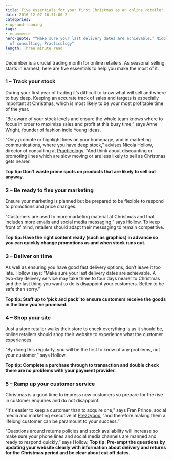 ```yaml
---
title: Five essentials for your first Christmas as an online retailer
date: 2016-12-07 16:31:00 Z
categories:
- up-and-running
tags:
- ecommerce
hero-quote: "“Make sure your last delivery dates are achievable,” Nicola Hollow, director
  of consulting, Practicology"
length: Three minute read
---
```


December is a crucial trading month for online retailers. As seasonal selling starts in earnest, here are five essentials to help you make the most of it.   

### 1 – Track your stock
During your first year of trading it’s difficult to know what will sell and where to buy deep. Keeping an accurate track of sales and targets is especially important at Christmas, which is most likely to be your most profitable time of the year. 

“Be aware of your stock levels and ensure the whole team knows where to focus in order to maximize sales and profit at this busy time,” says Anne Wright, founder of fashion indie Young Ideas. 

“Only promote or highlight lines on your homepage, and in marketing communications, where you have deep stock,” advises Nicola Hollow, director of consulting at [Practicology](https://www.practicology.com/). “And think about discounting or promoting lines which are slow moving or are less likely to sell as Christmas gets nearer.

**Top tip: Don’t waste prime spots on products that are likely to sell out anyway.** 


### 2 – Be ready to flex your marketing
Ensure your marketing is planned but be prepared to be flexible to respond to promotions and price changes. 

“Customers are used to more marketing material at Christmas and that includes more emails and social media messaging,” says Hollow. To keep front of mind, retailers should adapt their messaging to remain competitive. 

**Top tip: Have the right content ready (such as graphics) in advance so you can quickly change promotions as and when stock runs out.**
 

### 3 – Deliver on time
As well as ensuring you have good fast delivery options, don’t leave it too late. Hollow says: “Make sure your last delivery dates are achievable. A two-day delivery service may take three to four days nearer to Christmas and the last thing you want to do is disappoint your customers. Better to be safe than sorry.”
 
**Top tip: Staff up to ‘pick and pack’ to ensure customers receive the goods in the time you’ve promised.**


### 4 – Shop your site
Just a store retailer walks their store to check everything is as it should be, online retailers should shop their website to experience what the customer experiences. 

“By doing this regularly, you will be the first to know of any problems, not your customer,” says Hollow. 

**Top tip: Complete a purchase through to transaction and double check there are no problems with your payment provider.** 


### 5 – Ramp up your customer service
Christmas is a good time to impress new customers so prepare for the rise in customer enquiries and do not disappoint. 

“It's easier to keep a customer than to acquire one,” says Fran Prince, social media and marketing executive at [Prezzybox](http://www.prezzybox.com/), “and therefore making them a lifelong customer can be paramount to your success.”

“Questions around returns policies and stock availability will increase so make sure your phone lines and social media channels are manned and ready to respond quickly,” says Hollow.
**Top tip: Pre-empt the questions by updating your website clearly with information about delivery and returns for the Christmas period and be clear about cut off dates.** 
